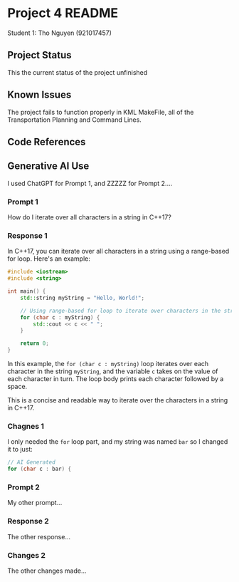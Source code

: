 # Project 4 README

Student 1: Tho Nguyen (921017457)

## Project Status
This the current status of the project unfinished

## Known Issues
The project fails to function properly in KML MakeFile, all of the Transportation Planning and Command Lines.

## Code References

## Generative AI Use
I used ChatGPT for Prompt 1, and ZZZZZ for Prompt 2....

### Prompt 1
How do I iterate over all characters in a string in C++17?

### Response 1
In C++17, you can iterate over all characters in a string using a range-based for loop. Here's an example:
```cpp
#include <iostream>
#include <string>

int main() {
    std::string myString = "Hello, World!";

    // Using range-based for loop to iterate over characters in the string
    for (char c : myString) {
        std::cout << c << " ";
    }

    return 0;
}
```
In this example, the `for (char c : myString)` loop iterates over each character in the string `myString`, and the variable `c` takes on the value of each character in turn. The loop body prints each character followed by a space.

This is a concise and readable way to iterate over the characters in a string in C++17.

### Chagnes 1
I only needed the `for` loop part, and my string was named `bar` so I changed it to just:
```cpp
// AI Generated
for (char c : bar) {
```

### Prompt 2
My other prompt...

### Response 2
The other response...

### Changes 2
The other changes made...